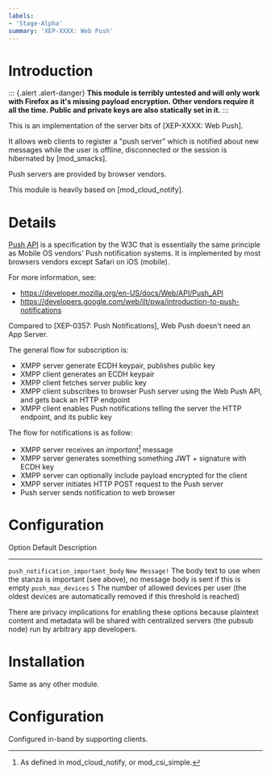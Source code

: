 ```yaml
---
labels:
- 'Stage-Alpha'
summary: 'XEP-XXXX: Web Push'
---
```


Introduction
============

::: {.alert .alert-danger}
**This module is terribly untested and will only work with Firefox as it's
missing payload encryption. Other vendors require it all the time. Public and
private keys are also statically set in it.**
:::

This is an implementation of the server bits of [XEP-XXXX: Web Push].

It allows web clients to register a "push server" which is notified about new
messages while the user is offline, disconnected or the session is hibernated
by [mod_smacks].

Push servers are provided by browser vendors.

This module is heavily based on [mod_cloud_notify].

Details
=======

[Push API](https://w3c.github.io/push-api/) is a specification by the W3C that
is essentially the same principle as Mobile OS vendors' Push notification
systems. It is implemented by most browsers vendors except Safari on iOS
(mobile).

For more information, see:

- https://developer.mozilla.org/en-US/docs/Web/API/Push_API
- https://developers.google.com/web/ilt/pwa/introduction-to-push-notifications

Compared to [XEP-0357: Push Notifications], Web Push doesn't need an App
Server.

The general flow for subscription is:

- XMPP server generate ECDH keypair, publishes public key
- XMPP client generates an ECDH keypair
- XMPP client fetches server public key
- XMPP client subscribes to browser Push server using the Web Push API, and
  gets back an HTTP endpoint
- XMPP client enables Push notifications telling the server the HTTP endpoint,
  and its public key

The flow for notifications is as follow:

- XMPP server receives an _important_[^1] message
- XMPP server generates something something JWT + signature with ECDH key
- XMPP server can optionally include payload encrypted for the client
- XMPP server initiates HTTP POST request to the Push server
- Push server sends notification to web browser

Configuration
=============

  Option                               Default           Description
  ------------------------------------ ----------------- -------------------------------------------------------------------------------------------------------------------
  `push_notification_important_body`   `New Message!`    The body text to use when the stanza is important (see above), no message body is sent if this is empty
  `push_max_devices`                   `5`               The number of allowed devices per user (the oldest devices are automatically removed if this threshold is reached)

There are privacy implications for enabling these options because
plaintext content and metadata will be shared with centralized servers
(the pubsub node) run by arbitrary app developers.

Installation
============

Same as any other module.

Configuration
=============

Configured in-band by supporting clients.

[^1]: As defined in mod_cloud_notify, or mod_csi_simple.

